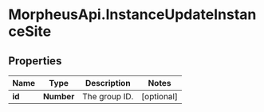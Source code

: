 # MorpheusApi.InstanceUpdateInstanceSite

## Properties

Name | Type | Description | Notes
------------ | ------------- | ------------- | -------------
**id** | **Number** | The group ID. | [optional] 



